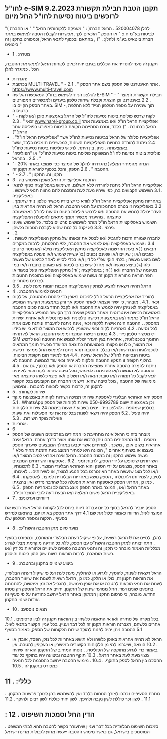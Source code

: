 <!-- image -->

## לחו"ל e-SIM תקנון הטבת חבילת תקשורת 9.2.2023 לרוכשים ביטוח נסיעות לחו"ל החל מיום

"( מעניקה ללקוחותיה הראל " " או החברה " : )להלן 520004078 . הראל חברה לביטוח בע"מ ח.פ "  או הספק " הזכאים לכך, אפשרות לקבלת הטבה למימוש באתר חברת  ביטאיט  בע"מ  )להלן: . "( , בהתאם ובכפוף לתנאי הראל, וכמפורט בתקנון זה ביטאיט "

- מטרה: . 1

תקנון זה נועד להסדיר את הכללים בגינם יהיו זכאים לקוחות הראל לממש את ההטבה, הכל . כמוגדר להלן

- הגדרות:
- בכתובת MULTI-TRAVEL "  -  אתר  האינטרנט  של  הספק  בשם אתר  הספק " . 2.1 . https://www.multi-travel.com
- לטלפון  הנייד  לשימוש  בחו"ל  המאפשרת  גלישה E-SIM "  -  חבילת  תקשורת המוצר " . 2.2 באינטרנט וכן הוצאת וקבלת שיחות טלפון ביעדים ולמכשירים המפורטים באתר הספק הקיים בו. SIM -, תוך שמירה על מספר הטלפון הנייד ללא החלפת כרטיס ה
- " - לקוח שרכש פוליסת ביטוח נסיעות לחו"ל של הראל באמצעות סוכן ו/או לקוח זכאי " . 2.3 www.harel-group.co.il אפליקציית הראל חו"ל ו/או באמצעות אתר הראל  בכתובת . "( בלבד, וטרם הסתיימה תקופת הביטוח כמפורט בפוליסה אתר הראל ")
- אפליקציית סלולר של הראל בביטוח נסיעות לחו"ל אשר "אפליקציית הראל חו"ל" . 2.4 ניתנת להורדה בחנויות האפליקציות השונות, למכשירים תומכים בלבד, אשר באמצעותה . ניתן, בין היתר, לרכוש פוליסות ביטוח נסיעות לחו"ל
- פוליסת ביטוח נסיעות לחו"ל המשווקת פוליסת ביטוח נסיעות לחו"ל" או "הפוליסה" " . 2.5 . בהראל
- הנחה מהמחיר המלא )כהגדרתו להלן( של המוצר כפי שמוצג באתר 20% -" ההטבה " . 2.6 הספק, והכל בכפוף להוראות תקנון זה.
- " - תקנון זה. התקנון " . 2.7
- התקנת אפליקציית הראל ואופן השימוש בה . 3
- אפליקציית הראל חו"ל ניתנת להורדה ללא תשלום. השימוש באפליקציה כפוף לתנאי . 3.1 השימוש  הקבועים  בה,  כפי  שיהיו  מעת  לעת  והסכמה  להם  מהווה  תנאי  לשימוש . באפליקציה
- באחריות מתקין אפליקציית הראל חו"ל לוודא כי יש בידיו מכשיר טלפון נייד שתומך . 3.2 באפליקציה זו בטרם הסתמכותו על תנאי ההטבה. הראל לא תהיה אחראית בגין העדר יכולת לממש את ההטבה ו/או לרכוש פוליסת ביטוח נסיעות לחו"ל באמצעותה כתוצאה . מהיעדר מכשיר תומך מתאים להפעלת האפליקציה
- השימוש באפליקציית הראל חו"ל מותר לשימושים פרטיים בלבד. כל שימוש שאינו פרטי . 3.3 לא יקנה כל זכות שהיא לקבלת הטבות כלשהן.
- . 2
- לחברה  שמורה  הזכות  להגביל  ו/או  לבטל  את  זכאותו  של  מתקין  האפליקציה  לעשות . 3.4 : שימוש באפליקציה ו/או לממש את ההטבה, לפי החלטתה, לרבות במקרים הבאים ( )א בעת  ההרשמה  לאפליקציה  מתקין  האפליקציה  מילא  ו/או  מסר  פרטים  כוזבים  ו/או ; שגויים ו/או שאינם נכונים )ב( עשיית שימוש ו/או פעולה באפליקציה לשם ביצוע מעשה ; בלתי חוקי עפ"י כל דין ו/או בכדי לסייע לאחר לביצוע של מעשה כזה )ג( ביצוע מעשה ו/או  מחדל  שיש  בהם  לפגוע  ו/או  פוגעים  בחברה  ו/או  במי  מטעמה  של  החברה  ו/או ( )ה ; באפליקציה ; )ד( מתקין האפליקציה פעל בניגוד או הפר הוראה מהוראות תקנון זה נעשה שימוש באפליקציה ו/או בתוכנית ההטבות לצרכים מסחריים.
- הראל תהיה רשאית להציע למתקין האפליקציה הטבות יזומות מעת לעת. . 3.5
- תנאים למימוש ההטבה: . 4
- להוריד את אפליקציית הראל חו"ל להיכנס באופן כדי ליהנות מההטבה, על לקוח זכאי . 4.1 . מובהר, כי ישיר ועצמאי לאתר הספק אך ורק באמצעות הקישור המופיע באפליקציה לא ניתן יהיה לממש את ההטבה ו/או לקבל החזר בגובה סכום ההטבה באמצעות רכישה אינטרנטית מאתר הספק שאינה דרך הקישור המופיע באפליקציית הראל חו"ל כאמור ו/או באמצעות רכישה טלפונית ו/או פרונטלית ו/או אחרת ישירות מהספק. . ההטבה הינה אישית ללקוח זכאי, אינה ניתנת להעברה וניתנת פעם אחת לכל נסיעה . 4.2 באחריות לקוח זכאי שמעוניין לרכוש את המוצר לוודא כי יש בידיו מכשיר טלפון נייד . 4.3 בטרם  רכישת  המוצר  ומימוש  ההטבה.  הראל  לא  תהיה e-SIM התומך  בטכנולוגית , אחראית בגין העדר יכולת לממש את ההטבה ו/או לרכוש את המוצר, כולו או מקצתו באמצעותה כתוצאה מהיעדר מכשיר תומך המתאים לטכנולוגיות הנדרשות ו/או בכלל. ההטבה תהא ניתנת למימוש החל ממועד רכישת ביטוח הנסיעות לחו"ל של הראל שזיכה . 4.4 ועד למועד תום תקופת הביטוח. בחלוף תקופה זו תפקע ההטבה והלקוח לא יהיה זכאי עוד לממשה. ההטבה לא ניתנת להמרה בהטבה אחרת שמציעה החברה או הספק ו/או בכסף, גם אם . 4.5 ההטבה לא מומשה ו/או לא ניתנת למימוש, מכל סיבה שהיא. לקוח זכאי לא יהיה זכאי לקבל כל תמורה ו/או טובת הנאה ו/או תשלום ו/או פיצוי כלשהו כתוצאה מאי מימושה של ההטבה , מכל סיבה שהיא. רישומי  החברה  הם  הקובעים  בכל  הקשור  לתקנון  זה,  לרבות  בקשר  לזכאות  להטבות . ומימושן
- שירות לקוחות: . 5
- הספק יהא האחראי הבלעדי לאספקת שירותי תמיכה ושירות לקוחות באמצעות מוקד . 5.1 WhatsApp וכן באמצעות יישום 050-9993789 שירות לקוחות של הספק בטלפון שמספרו . לטלפון נייד . ימים בשבוע 7 שעות ביממה 24 שירות הלקוחות יהיה פעיל . 5.2 הספק יהיה רשאי לשנות בכל עת את ימי הפעילות ואת שעות פעילות מוקד השירות. . 5.3
- אחריות .
- 6
- מובהר בזה כי הראל אינה מתחייבת כי המחירים בפרסומים השונים של הספק נמוכים . 6.1 מהמחירים בהם ניתן לרכוש את אותו מוצר בדרך אחרת. הראל אינה אחראית בשום אופן , משכך . למחירים אשר יקבעו במהלך המבצעים שיערוך הספק בעצמו או בשיתוף אחרים ",  הכוונה היא למחיר  המוצג בעת  הזמנת מחיר מלא " נעשה שימוש בתקנון זה במונח ההטבה. הראל אינה אחראי לטיב המוצר ו/או השירותים שיסופקו על ידי הספק, לרבות זמני . 6.2 . אספקתו והשירותים המוצגים באתר הספק, מוצעים על ידי הספק והוא האחראי הבלעדי המוצר . 6.3 לתכונותיו, ו/או לכל מצג שנעשה באתר האינטרנט בכל הנוגע למוצר, או לשירותים. . לאיכותו, לטיבו, לעמידותו ולתכולתו , הספק נושא באחריות הבלעדית למוצר, לאספקתו . 6.4 . כמו כן, אחראי הספק לאספקת הוראות הפעלה ככל שהדבר נדרש ואין בהצגתו  באתר  הראל  ו/או , המוצר באתר הספק מוצג בתום לב ובאחריות הספק . 6.5 באפליקציית הראל משום המלצה ו/או הבעת דעה לגבי המוצר וכיו"ב.
- דיווחים ועדכונים: . 7

<!-- image -->

<!-- image -->

הספק יעביר להראל בסוף כל יום עבודה דיווח ביחס לכל לקוחות הראל אשר רכשו את המוצר לעיל. הדיווח כאמור יכלול את שם 4.1 דרך אתר הספק באותו יום, בהתאם לנדרש בסעיף . הלקוח ומספר הטלפון שלו

- מועד סיום מתן ההטבה והשת"פ: . 8

להלן,  לסיים  את 9 הראל  רשאית,  על  פי  שיקול  דעתה  הבלעדי  והמוחלט,  וכמפורט  בסעיף . התחייבותה למתן ההטבה והשת"פ עם הספק, ללא כל הודעה מוקדמת מבלי לגרוע מכלליות האמור מובהר כי תקנון זה ותנאי ההטבה כפופים לשינויים ולהוראות כל דין ו/או רשות מוסמכת, לרבות הוראות רשות שוק ההון ביטוח וחיסכון.

- ביצוע שינויים בתקנון ובהטבה: . 9

הראל רשאית לשנות, להוסיף, לגרוע או להחליף, מעת לעת ועל פי שיקול דעתה הבלעדי, את הוראות תקנון זה, כולן או חלקן. כמו כן, הראל רשאית לשנות את שיעור ההטבה, לשנות את תנאי הזכאות להטבה או את אופן מימושה, להגביל את זמן מימושה, להתנותה בתנאים שונים ועוד.  החל ממועד שינויו של התקנון, יחייב את הראל והספק רק נוסחו החדש. מובהר, כי פרסום התקנון המתוקן באתר הראל ייחשב כהודעה על פי סעיף זה אודות שינוי התקנון.

- תנאים נוספים: . 10

בכל מקרה של סתירה ו/או אי התאמה כלשהי בין הוראות תקנון זה לבין פרסומים . 10.1 אחרים כלשהם, תגברנה הוראות תקנון זה לכל דבר ועניין. בכל עניין הקשור בתנאי לעיל. 5.1 ההטבה ניתן יהיה לפנות למוקד שירות הלקוחות של הספק, כאמור בסעיף

<!-- image -->

- הראל לא תהיה אחראית באופן כלשהו ולא תישא באחריות לכל נזק, הפסד, אובדן או . 10.2 הוצאה, שייגרמו למי מן הלקוחות הקשורים במישרין או בעקיפין להטבה. אין באמור כדי לגרוע מתוקפה של הפוליסה. . נוסחו המחייב של התקנון הוא זה שיהיה מצוי מעת לעת באתר הראל . 10.3 תוקף ההטבה וביצועה יהיו בתוקף כל עוד ההסכם בין הראל לספק בתוקף. . 10.4 . מימוש ההטבה ייחשב כהסכמה לכל תנאיה כמפורט בתקנון זה . 10.5

## כללי: . 11

כותרת הסעיפים נכתבו לצורך הנוחות בלבד ואין להשתמש בהן לצורך פרשנות התקנון. . 11.1 . לשון זכר כוללת לשון נקבה ולהיפך. לשון יחיד כוללת לשון רבים ולהיפך . 11.2

## : הדין החל וסמכות השיפוט . 12

סמכות  השיפוט  הבלעדית  בכל  דבר  ועניין  שיתעורר  בקשר  להטבה  תהא  לבתי  המשפט . המוסמכים בישראל, גם כאשר מימוש ההטבה ייעשה מחוץ לגבולות מדינת ישראל